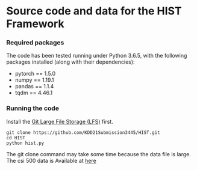 # Source code and data for the HIST Framework

### Required packages
The code has been tested running under Python 3.6.5, with the following packages installed (along with their dependencies):
- pytorch == 1.5.0
- numpy == 1.19.1
- pandas == 1.1.4
- tqdm == 4.46.1

### Running the code
Install the [Git Large File Storage (LFS)](https://git-lfs.github.com/) first.
```
git clone https://github.com/KDD21Submission3445/HIST.git
cd HIST
python hist.py
```
The git clone command may take some time because the data file is large.
The csi 500 data is Available at [here](https://drive.google.com/file/d/1EZwm9pPMK-8UiMwGaWP5BeOhnOJeEv_-/view?usp=sharing)
